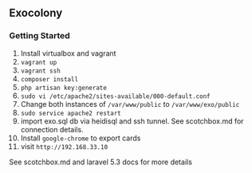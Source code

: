 ## Exocolony

### Getting Started
1. Install virtualbox and vagrant
2. `vagrant up`
3. `vagrant ssh`
4. `composer install`
5. `php artisan key:generate`
6. `sudo vi /etc/apache2/sites-available/000-default.conf`
7. Change both instances of `/var/www/public` to `/var/www/exo/public`
8. `sudo service apache2 restart`
9. import exo.sql db via heidisql and ssh tunnel.  See scotchbox.md for connection details.
10. Install `google-chrome` to export cards
11. visit `http://192.168.33.10`

See scotchbox.md and laravel 5.3 docs for more details
